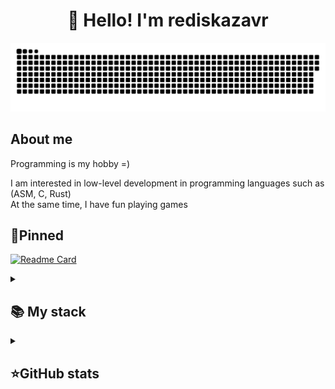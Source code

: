<h1 align="center">👋 Hello! I'm rediskazavr </h1>

<p align="center">
 <img width="600" src="assets/github-snake.svg" alt="snake"/>
</p>

## About me

Programming is my hobby =)  

I am interested in low-level development in programming languages such as (ASM, C, Rust)  
At the same time, I have fun playing games

## 📌Pinned
[![Readme Card](https://github-readme-stats.vercel.app/api/pin/?username=rediskazavr&repo=nova-os&theme=dracula&bg_color=00000000&)](https://github.com/rediskazavr/nova-os)


<details align="left">
  <summary><h2><b>📚 My stack</b></h2></summary>
  <p>
    <h3>Langs</h3>
    <img src="https://skillicons.dev/icons?i=c,rust,assembly&perline=7" />
    <h3>Frameworks / Tools</h3>
    <img src="https://skillicons.dev/icons?i=obsidian,markdown,bash,ubuntu,linux,git&perline=7" />
    <h3>Software</h3>
    <img src="https://skillicons.dev/icons?i=neovim&perline=7" />
    <br>
  </p>
</details>


<details align="left">
  <summary><h2><b>⭐GitHub stats</b></h2></summary>
  <p>
   <img src="https://github-readme-stats.vercel.app/api/top-langs/?username=MatveySDK&theme=dracula&layout=compact&hide_border=true&bg_color=00000000" />
   <br>
   <img src="https://github-readme-stats.vercel.app/api?username=MatveySDK&count_private=true&show_icons=true&theme=dracula&hide_border=true&bg_color=00000000" />
    <br>
   <img src="https://metrics.lecoq.io/MatveySDK" />
  </p>
</details>
